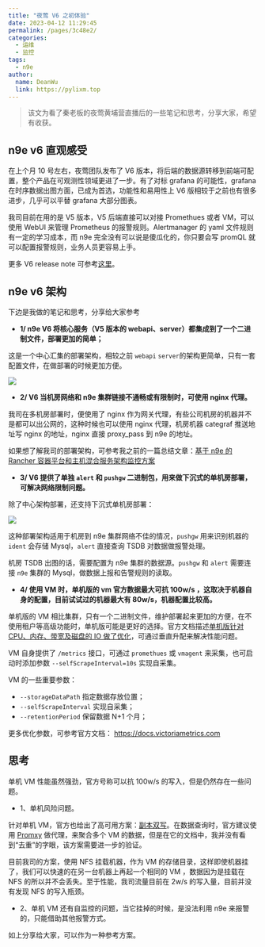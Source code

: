 ```yaml
---
title: "夜莺 V6 之初体验"
date: 2023-04-12 11:29:45
permalink: /pages/3c48e2/
categories:
  - 运维
  - 监控
tags:
  - n9e
author: 
  name: DeanWu
  link: https://pylixm.top
---
```


> 该文为看了秦老板的夜莺黄埔营直播后的一些笔记和思考，分享大家，希望有收获。

## n9e v6 直观感受

在上个月 10 号左右，夜莺团队发布了 V6 版本，将后端的数据源转移到前端可配置，整个产品在可观测性领域更进了一步。有了对标 grafana 的可能性，grafana 在时序数据出图方面，已成为首选，功能性和易用性上 V6 版相较于之前也有很多进步，几乎可以平替 grafana 大部分图表。

我司目前在用的是 V5 版本，V5 后端直接可以对接 Promethues 或者 VM，可以使用 WebUI 来管理 Prometheus 的报警规则。Alertmanager 的 yaml 文件规则有一定的学习成本，而 n9e 完全没有可以说是傻瓜化的，你只要会写 promQL 就可以配置报警规则，业务人员更容易上手。

更多 V6 release note 可参考[这里](https://flashcat.cloud/blog/nightingale-v6-release/ "这里")。

## n9e v6 架构

下边是我做的笔记和思考，分享给大家参考

- **1/ n9e V6 将核心服务（V5 版本的 webapi、server）都集成到了一个二进制文件，部署更加的简单；**

这是一个中心汇集的部署架构，相较之前 `webapi` `server`的架构更简单，只有一套配置文件，在做部署的时候更加方便。

![](https://download.flashcat.cloud/ulric/20230327133406.png)

- **2/ V6 当机房网络和 n9e 集群链接不通畅或有限制时，可使用 nginx 代理。**

我司在多机房部署时，便使用了 nginx 作为网关代理，有些公司机房的机器并不是都可以出公网的，这种时候也可以使用 nginx 代理，机房机器 categraf 推送地址写 nginx 的地址，nginx 直接 proxy_pass 到 n9e 的地址。

如果想了解我司的部署架构，可参考我之前的一篇总结文章：[基于 n9e 的 Rancher 容器平台和主机混合服务架构监控方案](http://pylixm.top/pages/c76af1/#%E6%95%B4%E4%BD%93%E6%9E%B6%E6%9E%84 "基于n9e的 Rancher容器平台和主机混合服务架构监控方案")

- **3/ V6 提供了单独 `alert` 和 `pushgw` 二进制包，用来做下沉式的单机房部署，可解决网络限制问题。**

除了中心架构部署，还支持下沉式单机房部署：

![](https://download.flashcat.cloud/ulric/20230327135615.png)

这种部署架构适用于机房到 n9e 集群网络不佳的情况，`pushgw` 用来识别机器的 `ident` 会存储 Mysql，`alert` 直接查询 TSDB 对数据做报警处理。

机房 TSDB 出图的话，需要配置为 n9e 集群的数据源。`pushgw` 和 `alert` 需要连接 `n9e` 集群的 Mysql，做数据上报和告警规则的读取。

- **4/ 使用 VM 时，单机版的 vm 官方数据最大可抗 100w/s ，这取决于机器自身的配置，目前试试过的机器最大有 80w/s，机器配置比较高。**

单机版的 VM 相比集群，只有一个二进制文件，维护部署起来更加的方便，在不使用租户等高级功能时，单机版可能是更好的选择。官方文档描述[单机版针对 CPU、内存、带宽及磁盘的 IO 做了优化](https://docs.victoriametrics.com/Single-server-VictoriaMetrics.html#scalability-and-cluster-version "单机版针对 CPU、内存、带宽及磁盘的IO做了优化")，可通过垂直升配来解决性能问题。

VM 自身提供了 `/metrics` 接口，可通过 `promethues` 或 `vmagent` 来采集，也可启动时添加参数 `--selfScrapeInterval=10s` 实现自采集。

VM 的一些重要参数：

- `--storageDataPath` 指定数据存放位置；
- `--selfScrapeInterval` 实现自采集；
- `--retentionPeriod` 保留数据 N+1 个月；

更多优化参数，可参考官方文档： https://docs.victoriametrics.com

## 思考

单机 VM 性能虽然强劲，官方号称可以抗 100w/s 的写入，但是仍然存在一些问题。

- 1、单机风险问题。

针对单机 VM，官方也给出了高可用方案：[副本双写](https://docs.victoriametrics.com/Single-server-VictoriaMetrics.html#high-availability "副本双写")。在数据查询时，官方建议使用 [Promxy](https://github.com/jacksontj/promxy "Promxy") 做代理，来聚合多个 VM 的数据，但是在它的文档中，我并没有看到“去重”的字眼，该方案需要进一步的验证。

目前我司的方案，使用 NFS 挂载机器，作为 VM 的存储目录，这样即使机器挂了，我们可以快速的在另一台机器上再起一个相同的 VM ，数据因为是挂载在 NFS 的所以并不会丢失。至于性能，我司流量目前在 2w/s 的写入量，目前并没有发现 NFS 的写入瓶颈。

- 2、单机 VM 还有自监控的问题，当它挂掉的时候，是没法利用 n9e 来报警的，只能借助其他报警方式。

如上分享给大家，可以作为一种参考方案。
